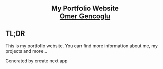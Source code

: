 <h2 align="center">
  My Portfolio Website<br/>
  <a href="https://github.com/omergencoglu" target="_blank">Omer Gencoglu</a>
</h2>

## TL;DR

This is my portfolio website. You can find more information about me, my projects and more...

Generated by create next app
